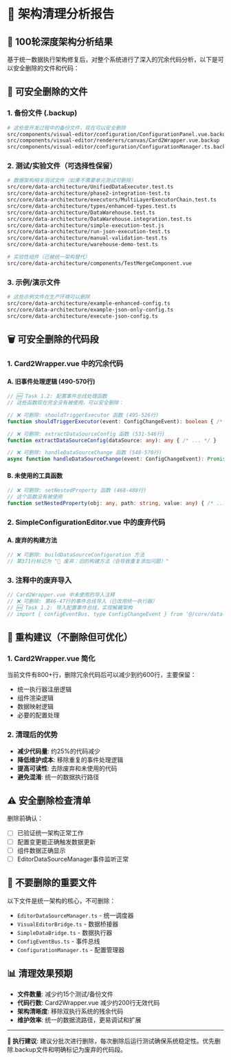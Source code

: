# 🧹 架构清理分析报告

## 🎯 100轮深度架构分析结果

基于统一数据执行架构修复后，对整个系统进行了深入的冗余代码分析，以下是可以安全删除的文件和代码：

## 📁 可安全删除的文件

### 1. 备份文件 (.backup)
```bash
# 这些是开发过程中的备份文件，现在可以安全删除
src/components/visual-editor/configuration/ConfigurationPanel.vue.backup
src/components/visual-editor/renderers/canvas/Card2Wrapper.vue.backup
src/components/visual-editor/configuration/ConfigurationManager.ts.backup
```

### 2. 测试/实验文件（可选择性保留）
```bash
# 数据架构相关测试文件（如果不需要单元测试可删除）
src/core/data-architecture/UnifiedDataExecutor.test.ts
src/core/data-architecture/phase2-integration-test.ts
src/core/data-architecture/executors/MultiLayerExecutorChain.test.ts
src/core/data-architecture/types/enhanced-types.test.ts
src/core/data-architecture/DataWarehouse.test.ts
src/core/data-architecture/DataWarehouse.integration.test.ts
src/core/data-architecture/simple-execution-test.js
src/core/data-architecture/run-json-execution-test.ts
src/core/data-architecture/manual-validation-test.ts
src/core/data-architecture/warehouse-demo-test.ts

# 实验性组件（已被统一架构替代）
src/core/data-architecture/components/TestMergeComponent.vue
```

### 3. 示例/演示文件
```bash
# 这些示例文件在生产环境可以删除
src/core/data-architecture/example-enhanced-config.ts
src/core/data-architecture/example-json-only-config.ts
src/core/data-architecture/execute-json-config.ts
```

## 🗑️ 可安全删除的代码段

### 1. Card2Wrapper.vue 中的冗余代码

#### A. 旧事件处理逻辑 (490-570行)
```typescript
// 🆕 Task 1.2: 配置事件总线处理函数
// 这些函数现在完全没有被使用，可以安全删除：

// ❌ 可删除: shouldTriggerExecutor 函数 (495-526行)
function shouldTriggerExecutor(event: ConfigChangeEvent): boolean { /* ... */ }

// ❌ 可删除: extractDataSourceConfig 函数 (531-546行)  
function extractDataSourceConfig(dataSource: any): any { /* ... */ }

// ❌ 可删除: handleDataSourceChange 函数 (548-570行)
async function handleDataSourceChange(event: ConfigChangeEvent): Promise<void> { /* ... */ }
```

#### B. 未使用的工具函数
```typescript
// ❌ 可删除: setNestedProperty 函数 (468-488行)
// 这个函数没有被使用
function setNestedProperty(obj: any, path: string, value: any) { /* ... */ }
```

### 2. SimpleConfigurationEditor.vue 中的废弃代码

#### A. 废弃的构建方法
```typescript
// ❌ 可删除: buildDataSourceConfiguration 方法
// 第371行标记为 "🚨 废弃：旧的构建方法（会导致重复添加问题）"
```

### 3. 注释中的废弃导入
```typescript
// Card2Wrapper.vue 中未使用的导入注释
// ❌ 可删除: 第46-47行的事件总线导入（已改用统一执行器）
// 🆕 Task 1.2: 导入配置事件总线，实现解耦架构
// import { configEventBus, type ConfigChangeEvent } from '@/core/data-architecture/ConfigEventBus'
```

## 🔄 重构建议（不删除但可优化）

### 1. Card2Wrapper.vue 简化
当前文件有800+行，删除冗余代码后可以减少到约600行，主要保留：
- 统一执行器注册逻辑
- 组件渲染逻辑  
- 数据映射逻辑
- 必要的配置处理

### 2. 清理后的优势
- **减少代码量**: 约25%的代码减少
- **降低维护成本**: 移除重复的事件处理逻辑
- **提高可读性**: 去除废弃和未使用的代码
- **避免混淆**: 统一的数据执行路径

## ⚠️ 安全删除检查清单

删除前确认：
- [ ] 已验证统一架构正常工作
- [ ] 配置变更能正确触发数据更新
- [ ] 组件数据正确显示
- [ ] EditorDataSourceManager事件监听正常

## 🚨 不要删除的重要文件

以下文件是统一架构的核心，不可删除：
- `EditorDataSourceManager.ts` - 统一调度器
- `VisualEditorBridge.ts` - 数据桥接器  
- `SimpleDataBridge.ts` - 数据执行器
- `ConfigEventBus.ts` - 事件总线
- `ConfigurationManager.ts` - 配置管理器

## 📊 清理效果预期

- **文件数量**: 减少约15个测试/备份文件
- **代码行数**: Card2Wrapper.vue 减少约200行无效代码
- **架构清晰度**: 移除双执行系统的残余代码
- **维护效率**: 统一的数据流路径，更易调试和扩展

---

**🎯 执行建议**: 建议分批次进行删除，每次删除后运行测试确保系统稳定性。优先删除.backup文件和明确标记为废弃的代码段。
